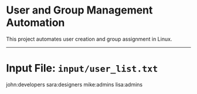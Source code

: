 # User and Group Management Automation

This project automates user creation and group assignment in Linux.

---

# Input File: `input/user_list.txt`
john:developers
sara:designers
mike:admins
lisa:admins
